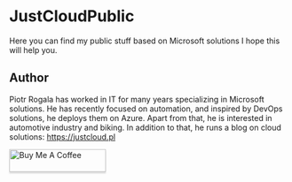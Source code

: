 # JustCloudPublic
Here you can find my public stuff based on Microsoft solutions I hope this will help you.

## Author
Piotr Rogala has worked in IT for many years specializing in Microsoft solutions. He has recently focused on automation, and inspired by DevOps solutions, he deploys them on Azure. Apart from that, he is interested in automotive industry and biking. In addition to that, he runs a blog on cloud solutions: https://justcloud.pl

<a href="https://www.buymeacoffee.com/justcloudpl" target="_blank"><img src="https://www.buymeacoffee.com/assets/img/custom_images/orange_img.png" alt="Buy Me A Coffee" style="height: 41px !important;width: 174px !important;box-shadow: 0px 3px 2px 0px rgba(190, 190, 190, 0.5) !important;-webkit-box-shadow: 0px 3px 2px 0px rgba(190, 190, 190, 0.5) !important;" ></a>
